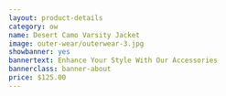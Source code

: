 ```yaml
---
layout: product-details
category: ow
name: Desert Camo Varsity Jacket
image: outer-wear/outerwear-3.jpg
showbanner: yes
bannertext: Enhance Your Style With Our Accessories
bannerclass: banner-about
price: $125.00
---
```


